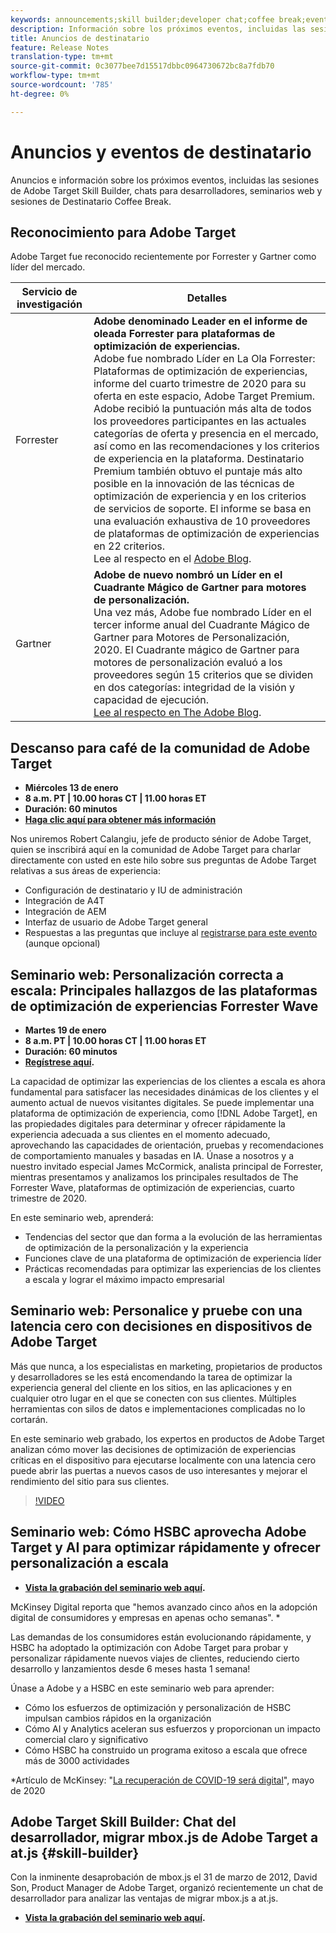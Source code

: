 ```yaml
---
keywords: announcements;skill builder;developer chat;coffee break;events;forrester;gartner;webinar
description: Información sobre los próximos eventos, incluidas las sesiones de Adobe Target Skill Builder, chats para desarrolladores, seminarios web y sesiones de Destinatario Coffee Break.
title: Anuncios de destinatario
feature: Release Notes
translation-type: tm+mt
source-git-commit: 0c3077bee7d15517dbbc0964730672bc8a7fdb70
workflow-type: tm+mt
source-wordcount: '785'
ht-degree: 0%

---
```



# Anuncios y eventos de destinatario

Anuncios e información sobre los próximos eventos, incluidas las sesiones de Adobe Target Skill Builder, chats para desarrolladores, seminarios web y sesiones de Destinatario Coffee Break.

## Reconocimiento para Adobe Target

Adobe Target fue reconocido recientemente por Forrester y Gartner como líder del mercado.

| Servicio de investigación | Detalles |
| --- | --- |
| Forrester | **Adobe denominado Leader en el informe de oleada Forrester para plataformas de optimización de experiencias.**<br> Adobe fue nombrado Líder en La Ola Forrester: Plataformas de optimización de experiencias, informe del cuarto trimestre de 2020 para su oferta en este espacio, Adobe Target Premium. Adobe recibió la puntuación más alta de todos los proveedores participantes en las actuales categorías de oferta y presencia en el mercado, así como en las recomendaciones y los criterios de experiencia en la plataforma. Destinatario Premium también obtuvo el puntaje más alto posible en la innovación de las técnicas de optimización de experiencia y en los criterios de servicios de soporte. El informe se basa en una evaluación exhaustiva de 10 proveedores de plataformas de optimización de experiencias en 22 criterios.<br>Lee al respecto en el  [Adobe Blog](https://blog.adobe.com/en/2020/11/24/adobe-named-leader-in-forrester-wave-report-experience-optimization-platforms.html). |
| Gartner | **Adobe de nuevo nombró un Líder en el Cuadrante Mágico de Gartner para motores de personalización.**<br> Una vez más, Adobe fue nombrado Líder en el tercer informe anual del Cuadrante Mágico de Gartner para Motores de Personalización, 2020. El Cuadrante mágico de Gartner para motores de personalización evaluó a los proveedores según 15 criterios que se dividen en dos categorías: integridad de la visión y capacidad de ejecución.<br>[Lee al respecto en The Adobe Blog](https://theblog.adobe.com/adobe-again-named-leader-in-gartner-magic-quadrant-for-personalization-engines/). |

## Descanso para café de la comunidad de Adobe Target

* **Miércoles 13 de enero**
* **8 a.m. PT | 10.00 horas CT | 11.00 horas ET**
* **Duración: 60 minutos**
* **[Haga clic aquí para obtener más información](https://experienceleaguecommunities.adobe.com/t5/adobe-target-discussions/%EF%B8%8Fupcoming-in-2021-at-community-q-amp-a-coffee-break-1-13-21-8am/td-p/388109)**

Nos uniremos Robert Calangiu, jefe de producto sénior de Adobe Target, quien se inscribirá aquí en la comunidad de Adobe Target para charlar directamente con usted en este hilo sobre sus preguntas de Adobe Target relativas a sus áreas de experiencia:

* Configuración de destinatario y IU de administración
* Integración de A4T
* Integración de AEM
* Interfaz de usuario de Adobe Target general
* Respuestas a las preguntas que incluye al [registrarse para este evento](https://www.adobeeventsonline.com/Webinar/2021/TargetCoffeeJan/lp/) (aunque opcional)

## Seminario web: Personalización correcta a escala: Principales hallazgos de las plataformas de optimización de experiencias Forrester Wave

* **Martes 19 de enero**
* **8 a.m. PT | 10.00 horas CT | 11.00 horas ET**
* **Duración: 60 minutos**
* **[Regístrese aquí](https://www.adobeeventsonline.com/Webinar/2021/Personalization/index.php?source=998).**

La capacidad de optimizar las experiencias de los clientes a escala es ahora fundamental para satisfacer las necesidades dinámicas de los clientes y el aumento actual de nuevos visitantes digitales. Se puede implementar una plataforma de optimización de experiencia, como [!DNL Adobe Target], en las propiedades digitales para determinar y ofrecer rápidamente la experiencia adecuada a sus clientes en el momento adecuado, aprovechando las capacidades de orientación, pruebas y recomendaciones de comportamiento manuales y basadas en IA. Únase a nosotros y a nuestro invitado especial James McCormick, analista principal de Forrester, mientras presentamos y analizamos los principales resultados de The Forrester Wave, plataformas de optimización de experiencias, cuarto trimestre de 2020.

En este seminario web, aprenderá:

* Tendencias del sector que dan forma a la evolución de las herramientas de optimización de la personalización y la experiencia
* Funciones clave de una plataforma de optimización de experiencia líder
* Prácticas recomendadas para optimizar las experiencias de los clientes a escala y lograr el máximo impacto empresarial

## Seminario web: Personalice y pruebe con una latencia cero con decisiones en dispositivos de Adobe Target

Más que nunca, a los especialistas en marketing, propietarios de productos y desarrolladores se les está encomendando la tarea de optimizar la experiencia general del cliente en los sitios, en las aplicaciones y en cualquier otro lugar en el que se conecten con sus clientes. Múltiples herramientas con silos de datos e implementaciones complicadas no lo cortarán.

En este seminario web grabado, los expertos en productos de Adobe Target analizan cómo mover las decisiones de optimización de experiencias críticas en el dispositivo para ejecutarse localmente con una latencia cero puede abrir las puertas a nuevos casos de uso interesantes y mejorar el rendimiento del sitio para sus clientes.

>[!VIDEO](https://video.tv.adobe.com/v/328148)

## Seminario web: Cómo HSBC aprovecha Adobe Target y AI para optimizar rápidamente y ofrecer personalización a escala

* **[Vista la grabación del seminario web aquí](https://seminars.adobeconnect.com/ps4ozlg7qfdy/?proto=true).**

McKinsey Digital reporta que &quot;hemos avanzado cinco años en la adopción digital de consumidores y empresas en apenas ocho semanas&quot;. *

Las demandas de los consumidores están evolucionando rápidamente, y HSBC ha adoptado la optimización con Adobe Target para probar y personalizar rápidamente nuevos viajes de clientes, reduciendo cierto desarrollo y lanzamientos desde 6 meses hasta 1 semana!

Únase a Adobe y a HSBC en este seminario web para aprender:

* Cómo los esfuerzos de optimización y personalización de HSBC impulsan cambios rápidos en la organización
* Cómo AI y Analytics aceleran sus esfuerzos y proporcionan un impacto comercial claro y significativo
* Cómo HSBC ha construido un programa exitoso a escala que ofrece más de 3000 actividades

*Artículo de McKinsey: &quot;[La recuperación de COVID-19 será digital](https://www.mckinsey.com/business-functions/mckinsey-digital/our-insights/the-covid-19-recovery-will-be-digital-a-plan-for-the-first-90-days#)&quot;, mayo de 2020

## Adobe Target Skill Builder: Chat del desarrollador, migrar mbox.js de Adobe Target a at.js {#skill-builder}

Con la inminente desaprobación de mbox.js el 31 de marzo de 2012, David Son, Product Manager de Adobe Target, organizó recientemente un chat de desarrollador para analizar las ventajas de migrar mbox.js a at.js.

* **[Vista la grabación del seminario web aquí](https://seminars.adobeconnect.com/ptdo6mfo6qn6/?proto=true).**
